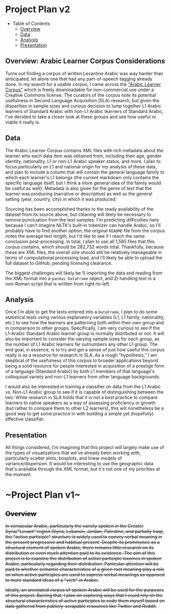 # Project Plan v2

* Table of Contents
  * [Overview](#overview--arabic-learner-corpus-considerations)
  * [Data](#data)
  * [Analysis](#analysis)
  * [Presentation](#presentation)

## Overview: Arabic Learner Corpus Considerations
Turns out finding a corpus of written Levantine Arabic was way harder than anticipated, let alone
one that had any part-of-speech tagging already done. In my search for a usable corpus, I came
across the ["Arabic Learner Corpus"](https://www.arabiclearnercorpus.com/) which is freely 
downloadable for non-commercial use under a Creative Commons license. The curators of the
corpus note its potential usefulness in Second Language Acquisition (SLA) research, but
given the disparities in sample sizes and curious decision to lump together L1 Arabic
learners of Standard Arabic with non-L1 Arabic learners of Standard Arabic, I've
decided to take a closer look at these groups and see how useful or viable it really is.

## Data
The Arabic Learner Corpus contains XML files with rich metadata about the learner who
each data item was obtained from, including their age, gender identity, nationality,
L1 or non-L1 Arabic speaker status, and more. I plan to focus particularly on L1
and national origin for my analysis of these data, and plan to include a column
that will contain the general language family to which each learner's L1 belongs (the
current markdown only contains the specific language itself, but I think a more general
idea of the family would be useful as well). Metadata is also given for the genre of text
that the learner was producing (narrative or descriptive) as well as the general setting
(year, country, city) in which it was produced.

Sourcing has been accomplished thanks to the ready availability of the dataset from its
source above, but cleaning will likely be necessary to remove punctuation from the text
samples. I'm predicting difficulties here because I can't imagine NLTK's built-in tokenizer
can handle Arabic, so I'll probably have to find another option; the original `README` file
from the corpus notes the average text length, but I'd like to see if I reach the same conclusion
post-processing. In total, I plan to use all 1,585 files that this corpus contains, which
should be 282,732 words total. Thankfully, because these are XML files, the overall size should
still be relatively manageable in terms of computational processing load, and I'll likely be able
to upload the full dataset to GitHub, pending licensing clearance.

The biggest challenges will likely be 1) importing the data and reading from the XML format into
a `pandas DataFrame` object, and 2) handling text in a non-Roman script that is written from 
right-to-left.

## Analysis
Once I'm able to get the texts entered into a `DataFrame`, I plan to do some statistical tests
using various explanatory variables (L1, L1 family, nationality, etc.) to see how the learners
are patterning both within their own group and in comparison to other groups. Specifically, I am
very curious to see if the L1-Arabic Standard Arabic learner group is normally distributed or not.
It will also be important to consider the varying sample sizes for each group, as the number of 
L1 Arabic learners far outnumbers any other L1 group. The end goal, in essence, is to try and get
a sense of just how useful this corpus really is as a resource for research in SLA. As a rough 
"hypothesis," I am skeptical of the usefulness of this corpus to broader applications
beyond being a solid resource for people interested in acquisition of a prestige form of a language
(Standard Arabic) by both L1 members of that language's colloquiual variety and non-L1 learners from
other language backgrounds.

I would also be interested in training a classifier on data from the
L1 Arabic vs. Non-L1 Arabic group to see if it is capable of distinguishing between the two. While 
research in SLA holds that it is not a best practice to compare learners to native speakers
as a way of assessing proficiency or growth (but rather to compare them to other L2 learners), this
will nonetheless be a good way to get some practice in with building a simple yet (hopefully) effective
classifier.

## Presentation
All things considered, I'm imagining that this project will largely make use of the types of visualizations
that we've already been working with, particularly scatter plots, boxplots, and linear models of variance/dispersion.
It would be interesting to use the geographic data that's available through the XML format, but it's not one of my
priorities at the moment.


# ~Project Plan v1~
## ~~Overview~~
~~In vernacular Arabic, particularly the variety spoken in the Greater Syria/"Levant" region
(Syria, Lebanon, Jordan, Palestine, and partially Iraq), the "active participle" structure
is widely used to convey verbal meaning in the present progressive and habitual present.
Despite its prominence as a structural element of spoken Arabic, there remains little
research on its distribution or even much attention paid to its existence. The aim
of this project is to examine the distribution of active participle lexemes in
spoken Arabic, particularly regarding their distribution. Particular attention
will be paid to whether semantic characteristics of a given root meaning
play a role on when active participles are used to express verbal meanings
as opposed to more standard ideas of a "verb" in Arabic.~~

~~Ideally, an annotated corpus of spoken Arabic will be used for the purposes
of this project. Barring that, I plan on exploring ways that I could rely on
the structural characteristics of active participles to code them myself based
on data gathered from publicly-scrapable resources like Twitter and Reddit.~~
